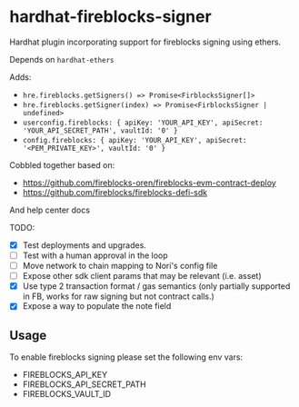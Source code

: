 # hardhat-fireblocks-signer

Hardhat plugin incorporating support for fireblocks signing using ethers.

Depends on `hardhat-ethers`

Adds:

- `hre.fireblocks.getSigners() => Promise<FirblocksSigner[]>`
- `hre.fireblocks.getSigner(index) => Promise<FirblocksSigner | undefined>`
- `userconfig.fireblocks: { apiKey: 'YOUR_API_KEY', apiSecret: 'YOUR_API_SECRET_PATH', vaultId: '0' }`
- `config.fireblocks: { apiKey: 'YOUR_API_KEY', apiSecret: '<PEM_PRIVATE_KEY>', vaultId: '0' }`

Cobbled together based on:

- https://github.com/fireblocks-oren/fireblocks-evm-contract-deploy
- https://github.com/fireblocks/fireblocks-defi-sdk

And help center docs

TODO:

- [x] Test deployments and upgrades.
- [ ] Test with a human approval in the loop
- [ ] Move network to chain mapping to Nori's config file
- [ ] Expose other sdk client params that may be relevant (i.e. asset)
- [x] Use type 2 transaction format / gas semantics (only partially supported in FB, works for raw signing but not contract calls.)
- [x] Expose a way to populate the note field

## Usage

To enable fireblocks signing please set the following env vars:

- FIREBLOCKS_API_KEY
- FIREBLOCKS_API_SECRET_PATH
- FIREBLOCKS_VAULT_ID
